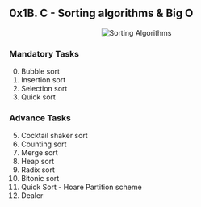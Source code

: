 ## 0x1B. C - Sorting algorithms & Big O

<p align="center"><img src="https://s3.amazonaws.com/intranet-projects-files/holbertonschool-low_level_programming/248/willy-wonka.png" alt="Sorting Algorithms" /></p>

### Mandatory Tasks
0. Bubble sort
1. Insertion sort
2. Selection sort
3. Quick sort

### Advance Tasks
5. Cocktail shaker sort
6. Counting sort
7. Merge sort
8. Heap sort
9. Radix sort
10. Bitonic sort
11. Quick Sort - Hoare Partition scheme
12. Dealer
